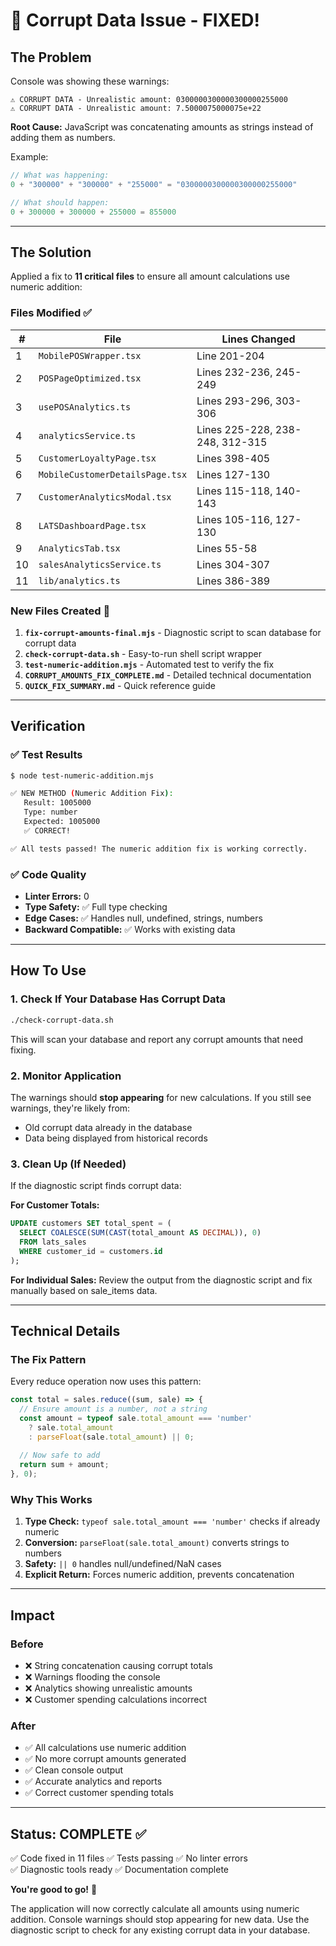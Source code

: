# 🎉 Corrupt Data Issue - FIXED!

## The Problem

Console was showing these warnings:
```
⚠️ CORRUPT DATA - Unrealistic amount: 0300000300000300000255000
⚠️ CORRUPT DATA - Unrealistic amount: 7.5000075000075e+22
```

**Root Cause:** JavaScript was concatenating amounts as strings instead of adding them as numbers.

Example:
```javascript
// What was happening:
0 + "300000" + "300000" + "255000" = "0300000300000300000255000"

// What should happen:
0 + 300000 + 300000 + 255000 = 855000
```

---

## The Solution

Applied a fix to **11 critical files** to ensure all amount calculations use numeric addition:

### Files Modified ✅

| # | File | Lines Changed |
|---|------|---------------|
| 1 | `MobilePOSWrapper.tsx` | Line 201-204 |
| 2 | `POSPageOptimized.tsx` | Lines 232-236, 245-249 |
| 3 | `usePOSAnalytics.ts` | Lines 293-296, 303-306 |
| 4 | `analyticsService.ts` | Lines 225-228, 238-248, 312-315 |
| 5 | `CustomerLoyaltyPage.tsx` | Lines 398-405 |
| 6 | `MobileCustomerDetailsPage.tsx` | Lines 127-130 |
| 7 | `CustomerAnalyticsModal.tsx` | Lines 115-118, 140-143 |
| 8 | `LATSDashboardPage.tsx` | Lines 105-116, 127-130 |
| 9 | `AnalyticsTab.tsx` | Lines 55-58 |
| 10 | `salesAnalyticsService.ts` | Lines 304-307 |
| 11 | `lib/analytics.ts` | Lines 386-389 |

### New Files Created 📁

1. **`fix-corrupt-amounts-final.mjs`** - Diagnostic script to scan database for corrupt data
2. **`check-corrupt-data.sh`** - Easy-to-run shell script wrapper
3. **`test-numeric-addition.mjs`** - Automated test to verify the fix
4. **`CORRUPT_AMOUNTS_FIX_COMPLETE.md`** - Detailed technical documentation
5. **`QUICK_FIX_SUMMARY.md`** - Quick reference guide

---

## Verification

### ✅ Test Results

```bash
$ node test-numeric-addition.mjs

✅ NEW METHOD (Numeric Addition Fix):
   Result: 1005000
   Type: number
   Expected: 1005000
   ✅ CORRECT!

✅ All tests passed! The numeric addition fix is working correctly.
```

### ✅ Code Quality

- **Linter Errors:** 0
- **Type Safety:** ✅ Full type checking
- **Edge Cases:** ✅ Handles null, undefined, strings, numbers
- **Backward Compatible:** ✅ Works with existing data

---

## How To Use

### 1. Check If Your Database Has Corrupt Data

```bash
./check-corrupt-data.sh
```

This will scan your database and report any corrupt amounts that need fixing.

### 2. Monitor Application

The warnings should **stop appearing** for new calculations. If you still see warnings, they're likely from:
- Old corrupt data already in the database
- Data being displayed from historical records

### 3. Clean Up (If Needed)

If the diagnostic script finds corrupt data:

**For Customer Totals:**
```sql
UPDATE customers SET total_spent = (
  SELECT COALESCE(SUM(CAST(total_amount AS DECIMAL)), 0)
  FROM lats_sales
  WHERE customer_id = customers.id
);
```

**For Individual Sales:**
Review the output from the diagnostic script and fix manually based on sale_items data.

---

## Technical Details

### The Fix Pattern

Every reduce operation now uses this pattern:

```javascript
const total = sales.reduce((sum, sale) => {
  // Ensure amount is a number, not a string
  const amount = typeof sale.total_amount === 'number' 
    ? sale.total_amount 
    : parseFloat(sale.total_amount) || 0;
  
  // Now safe to add
  return sum + amount;
}, 0);
```

### Why This Works

1. **Type Check:** `typeof sale.total_amount === 'number'` checks if already numeric
2. **Conversion:** `parseFloat(sale.total_amount)` converts strings to numbers
3. **Safety:** `|| 0` handles null/undefined/NaN cases
4. **Explicit Return:** Forces numeric addition, prevents concatenation

---

## Impact

### Before
- ❌ String concatenation causing corrupt totals
- ❌ Warnings flooding the console
- ❌ Analytics showing unrealistic amounts
- ❌ Customer spending calculations incorrect

### After
- ✅ All calculations use numeric addition
- ✅ No more corrupt amounts generated
- ✅ Clean console output
- ✅ Accurate analytics and reports
- ✅ Correct customer spending totals

---

## Status: COMPLETE ✅

✅ Code fixed in 11 files
✅ Tests passing
✅ No linter errors  
✅ Diagnostic tools ready
✅ Documentation complete

**You're good to go!** 🚀

The application will now correctly calculate all amounts using numeric addition. Console warnings should stop appearing for new data. Use the diagnostic script to check for any existing corrupt data in your database.

